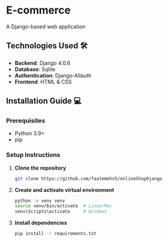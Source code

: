 # E-commerce
A Django-based web application

## Technologies Used 🛠️

- **Backend**: Django 4.0.6
- **Database**: Sqlite
- **Authentication**: Django-Allauth
- **Frontend**: HTML & CSS

## Installation Guide 💻
### Prerequisites
- Python 3.9+
- pip

### Setup Instructions
1. **Clone the repository**
   ```bash
   git clone https://github.com/faatemehch/onlineShopDjango
2. **Create and activate virtual environment**
   ```bash
   python -m venv venv
   source venv/bin/activate  # Linux/Mac
   venv\Scripts\activate     # Windows
4. **Install dependencies**
   ```bash
   pip install -r requirements.txt
